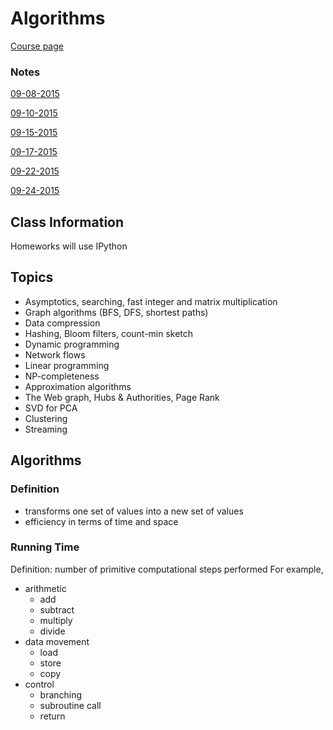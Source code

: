 # Algorithms
[Course page](http://algsdatasci.wikischolars.columbia.edu)

### Notes

[09-08-2015](09-08-2015/notes.md)

[09-10-2015](09-10-2015/notes.md)

[09-15-2015](09-15-2015/notes.md)

[09-17-2015](09-17-2015/notes.md)

[09-22-2015](09-22-2015/notes.md)

[09-24-2015](09-24-2015/notes.md)

## Class Information
Homeworks will use IPython

## Topics
  - Asymptotics, searching, fast integer and matrix multiplication
  - Graph algorithms (BFS, DFS, shortest paths)
  - Data compression
  - Hashing, Bloom filters, count-min sketch
  - Dynamic programming
  - Network flows
  - Linear programming
  - NP-completeness
  - Approximation algorithms
  - The Web graph, Hubs & Authorities, Page Rank
  - SVD for PCA
  - Clustering
  - Streaming

## Algorithms

### Definition
  - transforms one set of values into a new set of values
  - efficiency in terms of time and space

### Running Time
Definition: number of primitive computational steps performed
For example,

  - arithmetic
    * add
    * subtract
    * multiply
    * divide
  - data movement
    * load
    * store
    * copy
  - control
    * branching
    * subroutine call
    * return